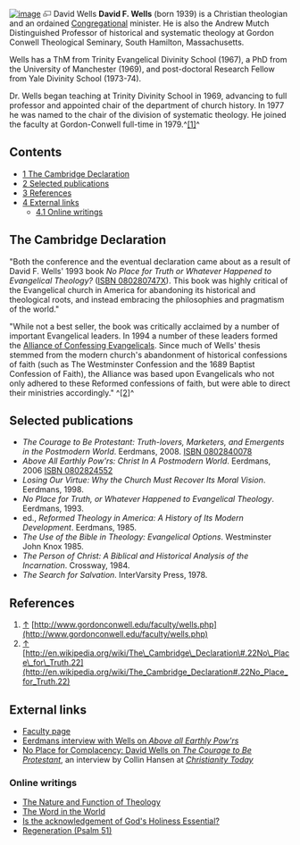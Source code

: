 [![image](images/0/09/Wells.jpg)](http://www.theopedia.com/File:Wells.jpg)
[![image](data:image/png;base64,iVBORw0KGgoAAAANSUhEUgAAAA8AAAALCAAAAACFLIiAAAAAAnRSTlMA/1uRIrUAAABPSURBVAjXY/j///+5vXDwjAHIr26ZAgXZe8H8a/+hoIcw/9nevdVL9+79DuPvzQYZFPUezu8BMZLXgkExnD8HAu6hqv//n+HZVjD4DuUDAKlChD3fj6aPAAAAAElFTkSuQmCC)](http://www.theopedia.com/File:Wells.jpg "Enlarge")
David Wells
**David F. Wells** (born 1939) is a Christian theologian and an
ordained [Congregational](Congregationalism "Congregationalism")
minister. He is also the Andrew Mutch Distinguished Professor of
historical and systematic theology at Gordon Conwell Theological
Seminary, South Hamilton, Massachusetts.

Wells has a ThM from Trinity Evangelical Divinity School (1967), a
PhD from the University of Manchester (1969), and post-doctoral
Research Fellow from Yale Divinity School (1973-74).

Dr. Wells began teaching at Trinity Divinity School in 1969,
advancing to full professor and appointed chair of the department
of church history. In 1977 he was named to the chair of the
division of systematic theology. He joined the faculty at
Gordon-Conwell full-time in 1979.^[[1]](#note-0)^

## Contents

-   [1 The Cambridge Declaration](#The_Cambridge_Declaration)
-   [2 Selected publications](#Selected_publications)
-   [3 References](#References)
-   [4 External links](#External_links)
    -   [4.1 Online writings](#Online_writings)


## The Cambridge Declaration

"Both the conference and the eventual declaration came about as a
result of David F. Wells' 1993 book
*No Place for Truth or Whatever Happened to Evangelical Theology?*
([ISBN 080280747X](http://www.theopedia.com/Special:BookSources/080280747X)).
This book was highly critical of the Evangelical church in America
for abandoning its historical and theological roots, and instead
embracing the philosophies and pragmatism of the world."

"While not a best seller, the book was critically acclaimed by a
number of important Evangelical leaders. In 1994 a number of these
leaders formed the
[Alliance of Confessing Evangelicals](Alliance_of_Confessing_Evangelicals "Alliance of Confessing Evangelicals").
Since much of Wells' thesis stemmed from the modern church's
abandonment of historical confessions of faith (such as The
Westminster Confession and the 1689 Baptist Confession of Faith),
the Alliance was based upon Evangelicals who not only adhered to
these Reformed confessions of faith, but were able to direct their
ministries accordingly." ^[[2]](#note-1)^

## Selected publications

-   *The Courage to Be Protestant: Truth-lovers, Marketers, and Emergents in the Postmodern World*.
    Eerdmans, 2008.
    [ISBN 0802840078](http://www.theopedia.com/Special:BookSources/0802840078)
-   *Above All Earthly Pow'rs: Christ In A Postmodern World*.
    Eerdmans, 2006
    [ISBN 0802824552](http://www.theopedia.com/Special:BookSources/0802824552)
-   *Losing Our Virtue: Why the Church Must Recover Its Moral Vision*.
    Eerdmans, 1998.
-   *No Place for Truth, or Whatever Happened to Evangelical Theology*.
    Eerdmans, 1993.
-   ed.,
    *Reformed Theology in America: A History of Its Modern Development*.
    Eerdmans, 1985.
-   *The Use of the Bible in Theology: Evangelical Options*.
    Westminster John Knox 1985.
-   *The Person of Christ: A Biblical and Historical Analysis of the Incarnation*.
    Crossway, 1984.
-   *The Search for Salvation*. InterVarsity Press, 1978.

## References

1.  [↑](#ref-0)
    [http://www.gordonconwell.edu/faculty/wells.php](http://www.gordonconwell.edu/faculty/wells.php)
2.  [↑](#ref-1)
    [http://en.wikipedia.org/wiki/The\_Cambridge\_Declaration\#.22No\_Place\_for\_Truth.22](http://en.wikipedia.org/wiki/The_Cambridge_Declaration#.22No_Place_for_Truth.22)

## External links

-   [Faculty page](http://www.gordonconwell.edu/faculty/wells.php)
-   [Eerdmans interview with Wells on *Above all Earthly Pow'rs*](http://www.eerdmans.com/Interviews/wellsinterview.htm)
-   [No Place for Complacency: David Wells on *The Courage to Be Protestant*](http://www.christianitytoday.com/ct/2008/mayweb-only/120-52.0.html),
    an interview by Collin Hansen at
    *[Christianity Today](Christianity_Today "Christianity Today")*

### Online writings

-   [The Nature and Function of Theology](http://www.religion-online.org/showarticle.asp?title=10)
-   [The Word in the World](http://www.the-highway.com/wordworld_Wells.html)
-   [Is the acknowledgement of God's Holiness Essential?](http://www.apuritansmind.com/PuritanWorship/DavidWells%20Holiness.htm)
-   [Regeneration (Psalm 51)](http://www.religion-online.org/showarticle.asp?title=2058)



